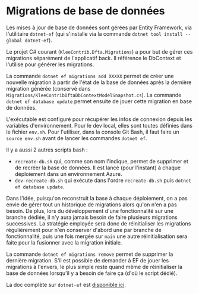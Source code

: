 # Migrations de base de données

Les mises à jour de base de données sont gérées par Entity Framework, via l'utilitaire `dotnet-ef` (qui s'installe via la commande `dotnet tool install --global dotnet-ef`).

Le projet C# courant (`KleeContrib.Dfta.Migrations`) a pour but de gérer ces migrations séparément de l'applicatif back. Il référence le DbContext et l'utilise pour générer les migrations.

La commande `dotnet ef migrations add XXXXX` permet de créer une nouvelle migration à partir de l'état de la base de données après la dernière migration générée (conservé dans `Migrations/KleeContribDftaDbContextModelSnapshot.cs`). La commande `dotnet ef database update` permet ensuite de jouer cette migration en base de données.

L'exécutable est configuré pour récupérer les infos de connexion depuis les variables d'environnement. Pour le dev local, elles sont toutes définies dans le fichier `env.sh`. Pour l'utiliser, dans la console Git Bash, il faut faire un `source env.sh` avant de lancer les commandes `dotnet ef`.

Il y a aussi 2 autres scripts bash :

- `recreate-db.sh` qui, comme son nom l'indique, permet de supprimer et de recréer la base de données. Il est lancé (pour l'instant) à chaque déploiement dans un environnement Azure.
- `dev-recreate-db.sh` qui exécute dans l'ordre `recreate-db.sh` puis `dotnet ef database update`.

Dans l'idée, puisqu'on reconstruit la base à chaque déploiement, on a pas envie de gérer tout un historique de migrations alors qu'on n'en a pas besoin. De plus, lors du développement d'une fonctionnalité sur une branche dédiée, il n'y aura jamais besoin de faire plusieurs migrations successives. La stratégie employée sera donc de réinitialiser les migrations régulièrement pour n'en conserver d'abord une par branche de fonctionnalité, puis une fois mergée sur `main` une autre réinitialisation sera faite pour la fusionner avec la migration initiale.

La commande `dotnet ef migrations remove` permet de supprimer la dernière migration. S'il est possible de demander à EF de jouer les migrations à l'envers, le plus simple reste quand même de réinitialiser la base de données lorsqu'il y a besoin de faire ça (d'où le script dédié).

La doc complète sur `dotnet-ef` est [disponible ici](https://docs.microsoft.com/en-us/ef/core/cli/dotnet).
